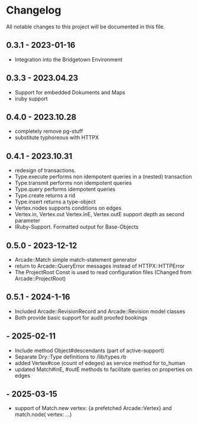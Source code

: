 # Changelog

All notable changes to this project will be documented in this file.



## 0.3.1 - 2023-01-16

- Integration into the Bridgetown Environment 

## 0.3.3 - 2023.04.23
- Support for embedded Dokuments and Maps
- iruby support 

## 0.4.0 - 2023.10.28
- completely remove pg-stuff
- substitute typhoreous with  HTTPX

## 0.4.1 - 2023.10.31
- redesign of transactions. 
- Type.execute performs non idempotent queries  in a (nested) transaction
- Type.transmit performs non idempotent queries 
- Type.query performs idempotent queries 
- Type.create returns a rid
- Type.insert returns a type-object
- Vertex.nodes supports conditions on edges
- Vertex.in, Vertex.out Vertex.inE, Vertex.outE support depth as second parameter
- IRuby-Support. Formatted output for Base-Objects

## 0.5.0 - 2023-12-12
- Arcade::Match simple match-statement generator
- return to Arcade::QueryError messages instead of HTTPX::HTTPError
- The ProjectRoot Const is used to read configuration files (Changed from Arcade::ProjectRoot)

## 0.5.1 - 2024-1-16
- Included Arcade::RevisionRecord and Arcade::Revision model classes
- Both provide basic support for audit proofed bookings
##       - 2025-02-11
- Include method Object#descendants (part of active-support)
- Separate Dry::Type definitions to /lib/types.rb
- added Vertex#coe (count of edeges) as service method for to_human
- updated Match#inE, #outE methods to facilitate queries on properties on edges
##       - 2025-03-15
- support of Match.new vertex: {a prefetched Arcade::Vertex} and match.node( vertex: ...) 



